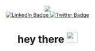 <div id="header" align="center">
  <img src="https://media.giphy.com/media/QssGEmpkyEOhBCb7e1/giphy.gif"/>
    <div id="badges">
  <a href="https://www.linkedin.com/in/oscar-kanangila-2a1887142/">
    <img src="https://img.shields.io/badge/LinkedIn-blue?style=for-the-badge&logo=linkedin&logoColor=white" alt="LinkedIn Badge"/>
  </a>
                                                                                                                    
  <a href="https://twitter.com/oscar_kanangila">
    <img src="https://img.shields.io/badge/Twitter-blue?style=for-the-badge&logo=twitter&logoColor=white" alt="Twitter Badge"/>
  </a>
      
</div>
   <img src="https://komarev.com/ghpvc/?username=Os-humble-man&style=flat-square&color=blue" alt=""/>
<h1>
  hey there
  <img src="https://media.giphy.com/media/hvRJCLFzcasrR4ia7z/giphy.gif" width="30px"/>
</h1>
      
</div>
